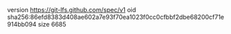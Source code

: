 version https://git-lfs.github.com/spec/v1
oid sha256:86efd8383d408ae602a7e93f70ea1023f0cc0cfbbf2dbe68200cf71e914bb094
size 6685
